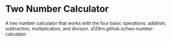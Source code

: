 # Two Number Calculator
A two number calculator that works with the four basic operations: addition, subtraction, multiplication, and division.
a129rn.github.io/two-number-calculator
